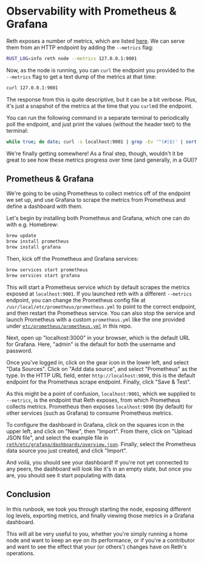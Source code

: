 # Observability with Prometheus & Grafana

Reth exposes a number of metrics, which are listed [here][metrics]. We can serve them from an HTTP endpoint by adding the `--metrics` flag:

```bash
RUST_LOG=info reth node --metrics 127.0.0.1:9001
```

Now, as the node is running, you can `curl` the endpoint you provided to the `--metrics` flag to get a text dump of the metrics at that time:

```bash
curl 127.0.0.1:9001
```

The response from this is quite descriptive, but it can be a bit verbose. Plus, it's just a snapshot of the metrics at the time that you `curl`ed the endpoint.

You can run the following command in a separate terminal to periodically poll the endpoint, and just print the values (without the header text) to the terminal:

```bash
while true; do date; curl -s localhost:9001 | grep -Ev '^(#|$)' | sort; echo; sleep 10; done
```

We're finally getting somewhere! As a final step, though, wouldn't it be great to see how these metrics progress over time (and generally, in a GUI)?

## Prometheus & Grafana

We're going to be using Prometheus to collect metrics off of the endpoint we set up, and use Grafana to scrape the metrics from Prometheus and define a dashboard with them.

Let's begin by installing both Prometheus and Grafana, which one can do with e.g. Homebrew:

<!-- TODO: Provide cross-platform guidance -->

```bash
brew update
brew install prometheus
brew install grafana
```

Then, kick off the Prometheus and Grafana services:

```bash
brew services start prometheus
brew services start grafana
```

This will start a Prometheus service which by default scrapes the metrics exposed at `localhost:9001`. If you launched reth with a different `--metrics` endpoint, you can change the Prometheus config file at `/usr/local/etc/prometheus/prometheus.yml` to point to the correct endpoint, and then restart the Prometheus service. You can also stop the service and launch Prometheus with a custom `prometheus.yml` like the one provided under [`etc/prometheus/prometheus.yml`](https://github.com/paradigmxyz/reth/blob/main/etc/prometheus/prometheus.yml) in this repo.

Next, open up "localhost:3000" in your browser, which is the default URL for Grafana. Here, "admin" is the default for both the username and password.

Once you've logged in, click on the gear icon in the lower left, and select "Data Sources". Click on "Add data source", and select "Prometheus" as the type. In the HTTP URL field, enter `http://localhost:9090`, this is the default endpoint for the Prometheus scrape endpoint. Finally, click "Save & Test".

As this might be a point of confusion, `localhost:9001`, which we supplied to `--metrics`, is the endpoint that Reth exposes, from which Prometheus collects metrics. Prometheus then exposes `localhost:9090` (by default) for other services (such as Grafana) to consume Prometheus metrics.

To configure the dashboard in Grafana, click on the squares icon in the upper left, and click on "New", then "Import". From there, click on "Upload JSON file", and select the example file in [`reth/etc/grafana/dashboards/overview.json`](https://github.com/paradigmxyz/reth/blob/main/etc/grafana/dashboards/overview.json). Finally, select the Prometheus data source you just created, and click "Import".

And voilá, you should see your dashboard! If you're not yet connected to any peers, the dashboard will look like it's in an empty state, but once you are, you should see it start populating with data.

## Conclusion

In this runbook, we took you through starting the node, exposing different log levels, exporting metrics, and finally viewing those metrics in a Grafana dashboard.

This will all be very useful to you, whether you're simply running a home node and want to keep an eye on its performance, or if you're a contributor and want to see the effect that your (or others') changes have on Reth's operations.

[installation]: ../installation/installation.md
[release-profile]: https://doc.rust-lang.org/cargo/reference/profiles.html#release
[docs]: https://github.com/paradigmxyz/reth/tree/main/docs
[metrics]: https://github.com/paradigmxyz/reth/blob/main/docs/design/metrics.md#current-metrics
